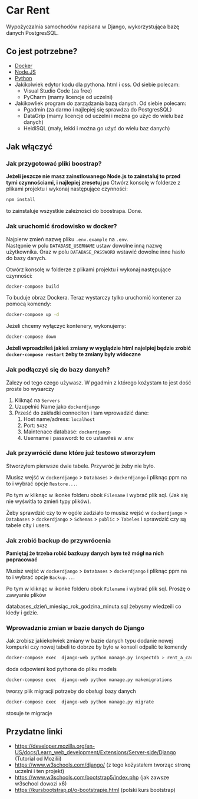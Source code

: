 # Car Rent
Wypożyczalnia samochodów napisana w Django, wykorzystująca bazę danych PostgresSQL.

## Co jest potrzebne?
- [Docker](https://www.docker.com/)
- [Node.JS](https://nodejs.org/en)
- [Python](https://www.python.org/)
- Jakikolwiek edytor kodu dla pythona. html i css. Od siebie polecam:
  - Visual Studio Code (za free)
  - PyCharm (mamy licencje od uczelni)
- Jakikowliek program do zarządzania bazą danych. Od siebie polecam:
  - Pgadmin (za darmo i najlepiej się sprawdza do PostgresSQL)
  - DataGrip (mamy licencje od uczelni i można go użyć do wielu baz danych)
  - HeidiSQL (mały, lekki i można go użyć do wielu baz danych)
  
## Jak włączyć

### Jak przygotować pliki boostrap?

**Jeżeli jeszcze nie masz zainstlowanego Node.js to zainstaluj to przed tymi czynnościami, i najlepiej zresetuj pc**
Otwórz konsolę w folderze z plikami projektu i wykonaj następujące czynności:

```sh
npm install
```
to zainstaluje wszystkie zależności do boostrapa. Done.

### Jak uruchomić środowisko w docker?
Najpierw zmień nazwę pliku `.env.example` na `.env`.  
Następnie w polu `DATABASE_USERNAME` ustaw dowolne inną nazwę użytkownika. Oraz w polu `DATABASE_PASSWORD` wstawić dowolne inne hasło do bazy danych.

Otwórz konsolę w folderze z plikami projektu i wykonaj następujące czynności:  

```sh
docker-compose build
```
To buduje obraz Dockera. Teraz wystarczy tylko uruchomić kontener za pomocą komendy:  
```sh
docker-compose up -d
```

Jeżeli chcemy wyłączyć kontenery, wykonujemy:  
```sh
docker-compose down
```
**Jeżeli wproadziłeś jakieś zmiany w wyglądzie html najelpiej będzie zrobić `docker-compose restart` żeby te zmiany były widoczne**

### Jak podłączyć się do bazy danych?
Zalezy od tego czego używasz. W pgadmin z którego kożystam to jest dość proste bo wysarczy

1. Kliknąć na `Servers`
2. Uzupełnić Name jako `dockerdjango` 
3. Prześć do zakładki conneciton i tam wprowadzić dane: 
   1. Host name/adress: `localhost`
   2. Port: `5432`
   3. Maintenace database: `dockerdjango`
   4. Username i password: to co ustawiłeś w .env

### Jak przywrócić dane które już testowo stworzyłem 

Stworzyłem pierwsze dwie tabele. Przywróć je żeby nie było. 

Musisz wejść w `dockerdjango` > `Databases` > `dockerdjango` i pliknąc ppm na to i wybrać opcje `Restore...`.

Po tym w kliknąc w ikonke folderu obok `Filename` i wybrać plik sql. (Jak się nie wyświtla to zmień typy plików).

Żeby sprawdzić czy to w ogóle zadziało to musisz wejść w `dockerdjango` > `Databases` > `dockerdjango` > `Schemas` > `public` > `Tabeles` i sprawdzić czy są tabele  city i users.

### Jak zrobić backup do przywrócenia

**Pamiętaj że trzeba robić bazkupy danych bym też mógł na nich popracować**

Musisz wejść w `dockerdjango` > `Databases` > `dockerdjango` i pliknąc ppm na to i wybrać opcje `Backup...`.

Po tym w kliknąc w ikonke folderu obok `Filename` i wybrać plik sql. Proszę o zawyanie plików 

databases_dzień_miesiąc_rok_godzina_minuta.sql żebysmy wiedzeili co kiedy i gdzie.

### Wprowadznie zmian w bazie danych do Django

Jak zrobisz jakiekolwiek zmiany w bazie danych typu dodanie nowej kompurki czy nowej tabeli to dobrze by było w konsoli odpalić te komendy 

```sh
docker-compose exec  django-web python manage.py inspectdb > rent_a_car/models.py
``` 
doda odpowieni kod pythona do pliku models

```sh
docker-compose exec  django-web python manage.py makemigrations
```
tworzy plik migracji potrzeby do obsługi bazy danych

```sh
docker-compose exec  django-web python manage.py migrate
```
stosuje te migracje

## Przydatne linki
- https://developer.mozilla.org/en-US/docs/Learn_web_development/Extensions/Server-side/Django (Tutorial od Mozilii)
- https://www.w3schools.com/django/ (z tego kożystałem tworząc stronę uczelni i ten projekt)
- https://www.w3schools.com/bootstrap5/index.php (jak zawsze w3school dowozi x6)
- https://kursbootstrap.pl/o-bootstrapie.html (polski kurs bootstrap)

